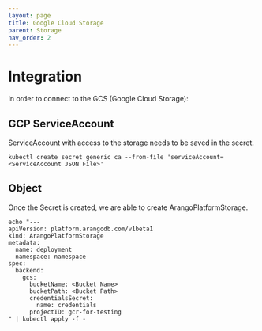 ```yaml
---
layout: page
title: Google Cloud Storage
parent: Storage
nav_order: 2
---
```


# Integration

In order to connect to the GCS (Google Cloud Storage):

## GCP ServiceAccount

ServiceAccount with access to the storage needs to be saved in the secret.

```shell
kubectl create secret generic ca --from-file 'serviceAccount=<ServiceAccount JSON File>'
```

## Object

Once the Secret is created, we are able to create ArangoPlatformStorage.

```
echo "---
apiVersion: platform.arangodb.com/v1beta1
kind: ArangoPlatformStorage
metadata:
  name: deployment
  namespace: namespace
spec:
  backend:
    gcs:
      bucketName: <Bucket Name>
      bucketPath: <Bucket Path>
      credentialsSecret:
        name: credentials
      projectID: gcr-for-testing
" | kubectl apply -f -
```